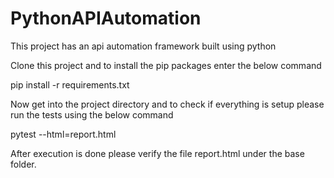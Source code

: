 # PythonAPIAutomation
This project has an api automation framework built using python

Clone this project and to install the pip packages enter the below command 

pip install -r requirements.txt

Now get into the project directory and to check if everything is setup please run the tests using the below command

pytest  --html=report.html

After execution is done please verify the file report.html under the base folder.
